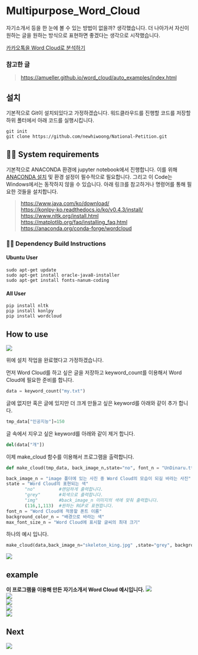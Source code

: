 # Multipurpose_Word_Cloud

자기소개서 등을 한 눈에 볼 수 있는 방법이 없을까? 생각했습니다. 더 나아가서 자신이 원하는 글을 원하는 방식으로 표현하면 좋겠다는 생각으로 시작했습니다.

[카카오톡을 Word Cloud로 분석하기](https://newhiwoong.github.io/nlp/%EC%B9%B4%EC%B9%B4%EC%98%A4%ED%86%A1-%EB%8C%80%ED%99%94-%EB%82%B4%EC%9A%A9%EC%9D%84-Word-Cloud%EB%A1%9C-%EB%B6%84%EC%84%9D%ED%95%98%EA%B8%B0)

### 참고한 글
> https://amueller.github.io/word_cloud/auto_examples/index.html

## 설치
기본적으로 Git이 설치되있다고 가정하겠습니다. 워드클라우드를 진행할 코드를 저장할 하위 폴터에서 아래 코드를 실행시킵니다.

```
git init
git clone https://github.com/newhiwoong/National-Petition.git
```

## 👨‍💻 System requirements
기본적으로 ANACONDA 환경에 jupyter notebook에서 진행합니다. 이를 위해 [ANACONDA 설치](https://www.anaconda.com/download/) 및 환경 설정이 필수적으로 필요합니다. 그리고 이 Code는 Windows에서는 동작하지 않을 수 있습니다. 아래 링크를 참고하거나 명령어를 통해 필요한 것들을 설치합니다.

> https://www.java.com/ko/download/  
> https://konlpy-ko.readthedocs.io/ko/v0.4.3/install/  
> https://www.nltk.org/install.html  
> https://matplotlib.org/faq/installing_faq.html  
> https://anaconda.org/conda-forge/wordcloud  

### 👩‍💻 Dependency Build Instructions

#### Ubuntu User
```
sudo apt-get update
sudo apt-get install oracle-java8-installer
sudo apt-get install fonts-nanum-coding
```

#### All User
```
pip install nltk
pip install konlpy
pip install wordcloud
```


## How to use

![](image/make.JPG)  

위에 설치 작업을 완료했다고 가정하겠습니다.  

먼저 Word Cloud를 하고 싶은 글을 저장하고 keyword_count를 이용해서 Word Cloud에 필요한 준비를 합니다.  
``` python
data = keyword_count("my.txt")
```

글에 없지만 혹은 글에 있지만 더 크게 만들고 싶은 keyword를 아래와 같이 추가 합니다.  
``` python
tmp_data["인공지능"]=150
```

글 속에서 지우고 싶은 keyword를 아래와 같이 제거 합니다.  
``` python
del(data["개"])
```

이제 make_cloud 함수를 이용해서 프로그램을 출력합니다.  
``` python
def make_cloud(tmp_data, back_image_n,state="no", font_n = "UnDinaru.ttf",background_color_n='white', max_font_size_n = 40):

back_image_n = "image 폴더에 있는 사진 중 Word Cloud의 모습이 되길 바라는 사진"
state = "Word Cloud의 표현되는 색"
       "no"         #랜덤하게 출력합니다.
       "grey"       #회색으로 출력합니다.
       "img"        #back_image_n 이미지의 색에 맞춰 출력합니다.
       (116,1,113)  #원하는 RGP로 표현합니다.
font_n = "Word Cloud에 적용할 폰트 이름"
background_color_n = "배경으로 바라는 색"
max_font_size_n = "Word Cloud에 표시할 글씨의 최대 크기"
```

하나의 예시 입니다.   
``` python
make_cloud(data,back_image_n="skeleton_king.jpg" ,state="grey", background_color_n='black', max_font_size_n = 50, font_n="malgun.ttf")
``` 
![](output/ex5.png) 

## example
<b>이 프로그램을 이용해 만든 자기소개서 Word Cloud 예시입니다.</b>
![](output/ex1.png)  
![](output/ex4.png)  
![](https://newhiwoong.github.io/images/KakaoTalk_WC1.png)  
![](output/ex6.png)  
![](https://raw.githubusercontent.com/newhiwoong/newhiwoong.github.io/master/images/main_logo.png)

## Next
![](image/next.JPG)  
